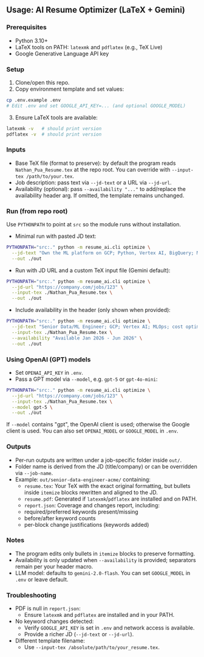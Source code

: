 ## Usage: AI Resume Optimizer (LaTeX + Gemini)

### Prerequisites
- Python 3.10+
- LaTeX tools on PATH: `latexmk` and `pdflatex` (e.g., TeX Live)
- Google Generative Language API key

### Setup
1) Clone/open this repo.
2) Copy environment template and set values:
```bash
cp .env.example .env
# Edit .env and set GOOGLE_API_KEY=... (and optional GOOGLE_MODEL)
```
3) Ensure LaTeX tools are available:
```bash
latexmk -v   # should print version
pdflatex -v  # should print version
```

### Inputs
- Base TeX file (format to preserve): by default the program reads `Nathan_Pua_Resume.tex` at the repo root. You can override with `--input-tex /path/to/your.tex`.
- Job description: pass text via `--jd-text` or a URL via `--jd-url`.
- Availability (optional): pass `--availability "..."` to add/replace the availability header arg. If omitted, the template remains unchanged.

### Run (from repo root)
Use `PYTHONPATH` to point at `src` so the module runs without installation.

- Minimal run with pasted JD text:
```bash
PYTHONPATH="src:." python -m resume_ai.cli optimize \
  --jd-text "Own the ML platform on GCP; Python, Vertex AI, BigQuery; MLOps, CI/CD, Kubernetes" \
  --out ./out
```

- Run with JD URL and a custom TeX input file (Gemini default):
```bash
PYTHONPATH="src:." python -m resume_ai.cli optimize \
  --jd-url "https://company.com/jobs/123" \
  --input-tex ./Nathan_Pua_Resume.tex \
  --out ./out
```


- Include availability in the header (only shown when provided):
```bash
PYTHONPATH="src:." python -m resume_ai.cli optimize \
  --jd-text "Senior Data/ML Engineer; GCP; Vertex AI; MLOps; cost optimization" \
  --input-tex ./Nathan_Pua_Resume.tex \
  --availability "Available Jan 2026 - Jun 2026" \
  --out ./out
```

### Using OpenAI (GPT) models
- Set `OPENAI_API_KEY` in `.env`.
- Pass a GPT model via `--model`, e.g. `gpt-5` or `gpt-4o-mini`:
```bash
PYTHONPATH="src:." python -m resume_ai.cli optimize \
  --jd-url "https://company.com/jobs/123" \
  --input-tex ./Nathan_Pua_Resume.tex \
  --model gpt-5 \
  --out ./out
```
If `--model` contains "gpt", the OpenAI client is used; otherwise the Google client is used. You can also set `OPENAI_MODEL` or `GOOGLE_MODEL` in `.env`.


### Outputs
- Per-run outputs are written under a job-specific folder inside `out/`.
- Folder name is derived from the JD (title/company) or can be overridden via `--job-name`.
- Example: `out/senior-data-engineer-acme/` containing:
  - `resume.tex`: Your TeX with the exact original formatting, but bullets inside `itemize` blocks rewritten and aligned to the JD.
  - `resume.pdf`: Generated if `latexmk`/`pdflatex` are installed and on PATH.
  - `report.json`: Coverage and changes report, including:
  - required/preferred keywords present/missing
  - before/after keyword counts
  - per-block change justifications (keywords added)

### Notes
- The program edits only bullets in `itemize` blocks to preserve formatting.
- Availability is only updated when `--availability` is provided; separators remain per your header macro.
- LLM model: defaults to `gemini-2.0-flash`. You can set `GOOGLE_MODEL` in `.env` or leave default.

### Troubleshooting
- PDF is null in `report.json`:
  - Ensure `latexmk` and `pdflatex` are installed and in your PATH.
- No keyword changes detected:
  - Verify `GOOGLE_API_KEY` is set in `.env` and network access is available.
  - Provide a richer JD (`--jd-text` or `--jd-url`).
- Different template filename:
  - Use `--input-tex /absolute/path/to/your_resume.tex`.


